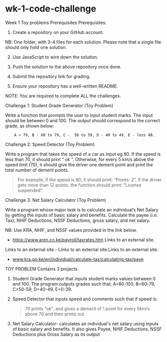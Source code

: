 # wk-1-code-challenge
Week 1 Toy problems Prerequisites
Prerequisites: 

1. Create a repository on your GitHub account. 

NB: One folder, with 3-4 files for each solution. 
Please note that a single file should only hold one solution.

2. Use JavaScript to wire down the solution.

3. Push the solution to the above repository once done.

4. Submit the repository link for grading.

5. Ensure your repository has a well-written README.

NOTE: You are required to complete ALL the challenges.

 

Challenge 1: Student Grade Generator (Toy Problem)

Write a function that prompts the user to input student marks. 
The input should be between 0 and 100. 
The output should correspond to the correct grade, as shown below: 

        A > 79, B - 60 to 79, C -  50 to 59, D - 40 to 49, E - less 40.

 

Challenge 2: Speed Detector (Toy Problem)

Write a program that takes the speed of a car as input eg 80. 
If the speed is less than 70, it should print “ ok ”. 
Otherwise, for every 5 km/s above the speed limit (70), it should give the driver one demerit point and print the total number of demerit points.

   > For example, if the speed is 80, it should print: “Points: 2”.
> If the driver gets more than 12 points, the function should print: “License suspended”.

 

Challenge 3: Net Salary Calculator (Toy Problem)

Write a program whose major task is to calculate an individual’s Net Salary by getting the inputs of basic salary and benefits. 
Calculate the payee (i.e. Tax), NHIF Deductions, NSSF Deductions, gross salary, and net salary. 

NB: Use KRA, NHIF, and NSSF values provided in the link below.

- https://www.aren.co.ke/payroll/taxrates.htm Links to an external site.

Links to an external site.-  Links to an external site.Links to an external site.

- www.kra.go.ke/en/individual/calculate-tax/calculating-tax/paye

TOY PROBLEM
Contains 3 projects.

1. Student Grade Generator that inputs student marks values between 0 and 100.
   The program outputs grades such that; A=80-100, B=60-79, C=50-59, D=40-49, E=0-39.

2. Speed Detector that inputs speed and comments such that if speed is:
    >70 prints "ok", and gives a demerit of 1 point for every 5km/s above 70 and then prints out.

3. Net Salary Calculator- calculates an individual's net salary using inputs of basic salary and benefits.
   It also gives Payee, NHIF Deductions, NSSF Deductions plus Gross Salary as its output    
